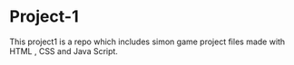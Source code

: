 # Project-1
This project1 is a repo which includes simon game project files made with HTML , CSS and Java Script.
